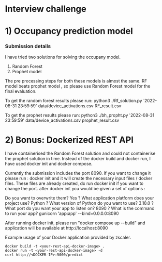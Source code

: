 # Interview challenge 


# 1) Occupancy prediction model

### Submission details
I have tried two solutions for solving the occupany model. 
1. Random Forest 
2. Prophet model 

The pre processing steps for both these models is almost the same. 
RF model beats prophet model , so please use Random Forest model for the final evaluation.

To get the random forest results please run:
python3 ./Rf_solution.py '2022-08-31 23:59:59' data/device_activations.csv RF_result.csv

To get the prophet results please run:
python3 ./bh_propht.py '2022-08-31 23:59:59' data/device_activations.csv prophet_result.csv

# 2) Bonus: Dockerized REST API

I have containerised the Random Forest solution and could not containerise the prophet solution in time. 
Instead of the docker build and docker run, I have used docker init and docker compose.

Currently the submission includes the port 8090. If you want to change it 
please run : docker init 
and it will create the necessary input files / docker files. 
These files are already created, do run docker init if you want to change the port.
after docker init you would be given a set of options :

Do you want to overwrite them? Yes
? What application platform does your project use? Python
? What version of Python do you want to use? 3.10.0
? What port do you want your app to listen on? 8090
? What is the command to run your app? gunicorn 'app:app' --bind=0.0.0.0:8090

After running docker init, please run "docker compose up --build" and application will be available at http://localhost:8090




Example usage of your Docker application provided by zscaler.

    docker build -t <your-rest-api-docker-image> .
    docker run -t <your-rest-api-docker-image> -d
    curl http://<DOCKER-IP>:5000/predict

